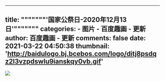
---
title: """""""'国家公祭日-2020年12月13日'"""""""
categories: 
    - 图片
    - 百度趣画 - 更新
author: 百度趣画 - 更新
comments: false
date: 2021-03-22 04:50:38
thumbnail: 'http://baidulogo.bj.bcebos.com/logo/ditj8psdqz2l3vzpdswlu9ianskqy0vb.gif'
---

<div>   
<img src="http://baidulogo.bj.bcebos.com/logo/ditj8psdqz2l3vzpdswlu9ianskqy0vb.gif" referrerpolicy="no-referrer">  
</div>
            